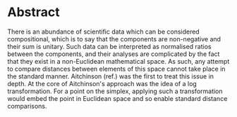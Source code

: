 # Abstract
 There is an abundance of scientific data which can be considered compositional, which is to say that the components are non-negative and their sum is unitary. Such data can be interpreted as normalised ratios between the components, and their analyses are complicated by the fact that they exist in a non-Euclidean mathematical space. As such, any attempt to compare distances between elements of this space cannot take place in the standard manner. Aitchinson (ref.) was the first to treat this issue in depth. At the core of Aitchinson's approach was the idea of a log transformation. For a point on the simplex, applying such a transformation would embed the point in Euclidean space and so enable standard distance comparisons. 


